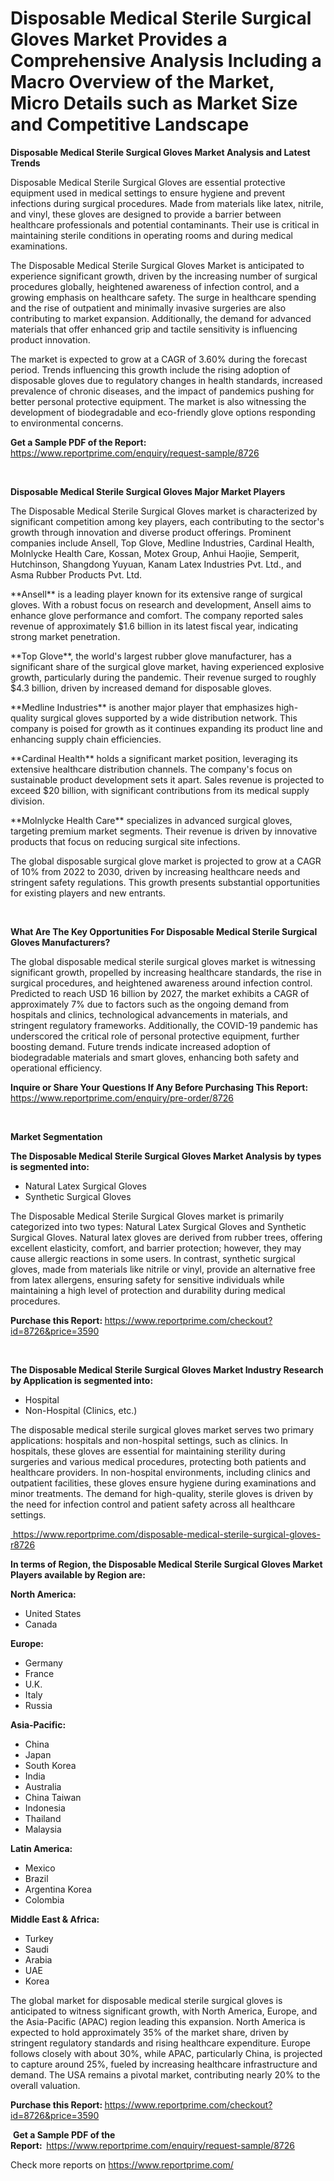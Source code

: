 <p><h1>Disposable Medical Sterile Surgical Gloves Market Provides a Comprehensive Analysis Including a Macro Overview of the Market, Micro Details such as Market Size and Competitive Landscape</h1></p><p><strong>Disposable Medical Sterile Surgical Gloves Market Analysis and Latest Trends</strong></p>
<p><p>Disposable Medical Sterile Surgical Gloves are essential protective equipment used in medical settings to ensure hygiene and prevent infections during surgical procedures. Made from materials like latex, nitrile, and vinyl, these gloves are designed to provide a barrier between healthcare professionals and potential contaminants. Their use is critical in maintaining sterile conditions in operating rooms and during medical examinations.</p><p>The Disposable Medical Sterile Surgical Gloves Market is anticipated to experience significant growth, driven by the increasing number of surgical procedures globally, heightened awareness of infection control, and a growing emphasis on healthcare safety. The surge in healthcare spending and the rise of outpatient and minimally invasive surgeries are also contributing to market expansion. Additionally, the demand for advanced materials that offer enhanced grip and tactile sensitivity is influencing product innovation.</p><p>The market is expected to grow at a CAGR of 3.60% during the forecast period. Trends influencing this growth include the rising adoption of disposable gloves due to regulatory changes in health standards, increased prevalence of chronic diseases, and the impact of pandemics pushing for better personal protective equipment. The market is also witnessing the development of biodegradable and eco-friendly glove options responding to environmental concerns.</p></p>
<p><strong>Get a Sample PDF of the Report:&nbsp;</strong> <a href="https://www.reportprime.com/enquiry/request-sample/8726?utm_campaign=3316&utm_medium=2&utm_source=Github&utm_content=ia&utm_term=20032025&utm_id=disposable-medical-sterile-surgical-gloves">https://www.reportprime.com/enquiry/request-sample/8726</a></p>
<p>&nbsp;</p>
<p><strong>Disposable Medical Sterile Surgical Gloves Major Market Players</strong></p>
<p><p>The Disposable Medical Sterile Surgical Gloves market is characterized by significant competition among key players, each contributing to the sector's growth through innovation and diverse product offerings. Prominent companies include Ansell, Top Glove, Medline Industries, Cardinal Health, Molnlycke Health Care, Kossan, Motex Group, Anhui Haojie, Semperit, Hutchinson, Shangdong Yuyuan, Kanam Latex Industries Pvt. Ltd., and Asma Rubber Products Pvt. Ltd.</p><p>**Ansell** is a leading player known for its extensive range of surgical gloves. With a robust focus on research and development, Ansell aims to enhance glove performance and comfort. The company reported sales revenue of approximately $1.6 billion in its latest fiscal year, indicating strong market penetration.</p><p>**Top Glove**, the world's largest rubber glove manufacturer, has a significant share of the surgical glove market, having experienced explosive growth, particularly during the pandemic. Their revenue surged to roughly $4.3 billion, driven by increased demand for disposable gloves.</p><p>**Medline Industries** is another major player that emphasizes high-quality surgical gloves supported by a wide distribution network. This company is poised for growth as it continues expanding its product line and enhancing supply chain efficiencies.</p><p>**Cardinal Health** holds a significant market position, leveraging its extensive healthcare distribution channels. The company's focus on sustainable product development sets it apart. Sales revenue is projected to exceed $20 billion, with significant contributions from its medical supply division.</p><p>**Molnlycke Health Care** specializes in advanced surgical gloves, targeting premium market segments. Their revenue is driven by innovative products that focus on reducing surgical site infections.</p><p>The global disposable surgical glove market is projected to grow at a CAGR of 10% from 2022 to 2030, driven by increasing healthcare needs and stringent safety regulations. This growth presents substantial opportunities for existing players and new entrants.</p></p>
<p>&nbsp;</p>
<p><strong>What Are The Key Opportunities For Disposable Medical Sterile Surgical Gloves Manufacturers?</strong></p>
<p><p>The global disposable medical sterile surgical gloves market is witnessing significant growth, propelled by increasing healthcare standards, the rise in surgical procedures, and heightened awareness around infection control. Predicted to reach USD 16 billion by 2027, the market exhibits a CAGR of approximately 7% due to factors such as the ongoing demand from hospitals and clinics, technological advancements in materials, and stringent regulatory frameworks. Additionally, the COVID-19 pandemic has underscored the critical role of personal protective equipment, further boosting demand. Future trends indicate increased adoption of biodegradable materials and smart gloves, enhancing both safety and operational efficiency.</p></p>
<p><strong>Inquire or Share Your Questions If Any Before Purchasing This Report:</strong> <a href="https://www.reportprime.com/enquiry/pre-order/8726?utm_campaign=3316&utm_medium=2&utm_source=Github&utm_content=ia&utm_term=20032025&utm_id=disposable-medical-sterile-surgical-gloves">https://www.reportprime.com/enquiry/pre-order/8726</a></p>
<p>&nbsp;</p>
<p><strong>Market Segmentation</strong></p>
<p><strong>The Disposable Medical Sterile Surgical Gloves Market Analysis by types is segmented into:</strong></p>
<p><ul><li>Natural Latex Surgical Gloves</li><li>Synthetic Surgical Gloves</li></ul></p>
<p><p>The Disposable Medical Sterile Surgical Gloves market is primarily categorized into two types: Natural Latex Surgical Gloves and Synthetic Surgical Gloves. Natural latex gloves are derived from rubber trees, offering excellent elasticity, comfort, and barrier protection; however, they may cause allergic reactions in some users. In contrast, synthetic surgical gloves, made from materials like nitrile or vinyl, provide an alternative free from latex allergens, ensuring safety for sensitive individuals while maintaining a high level of protection and durability during medical procedures.</p></p>
<p><strong>Purchase this Report:&nbsp;</strong><a href="https://www.reportprime.com/checkout?id=8726&price=3590&utm_campaign=3316&utm_medium=2&utm_source=Github&utm_content=ia&utm_term=20032025&utm_id=disposable-medical-sterile-surgical-gloves">https://www.reportprime.com/checkout?id=8726&price=3590</a></p>
<p>&nbsp;</p>
<p><strong>The Disposable Medical Sterile Surgical Gloves Market Industry Research by Application is segmented into:</strong></p>
<p><ul><li>Hospital</li><li>Non-Hospital (Clinics, etc.)</li></ul></p>
<p><p>The disposable medical sterile surgical gloves market serves two primary applications: hospitals and non-hospital settings, such as clinics. In hospitals, these gloves are essential for maintaining sterility during surgeries and various medical procedures, protecting both patients and healthcare providers. In non-hospital environments, including clinics and outpatient facilities, these gloves ensure hygiene during examinations and minor treatments. The demand for high-quality, sterile gloves is driven by the need for infection control and patient safety across all healthcare settings.</p></p>
<p><a href="https://www.reportprime.com/disposable-medical-sterile-surgical-gloves-r8726?utm_campaign=3316&utm_medium=2&utm_source=Github&utm_content=ia&utm_term=20032025&utm_id=disposable-medical-sterile-surgical-gloves">&nbsp;https://www.reportprime.com/disposable-medical-sterile-surgical-gloves-r8726</a></p>
<p><strong>In terms of Region, the Disposable Medical Sterile Surgical Gloves Market Players available by Region are:</strong></p>
<p>
    <p> <strong> North America: </strong>
        <ul>
            <li>United States</li>
            <li>Canada</li>
        </ul>
        </p> 
    <p> <strong> Europe: </strong>
        <ul>
            <li>Germany</li>
            <li>France</li>
            <li>U.K.</li>
            <li>Italy</li>
            <li>Russia</li>
        </ul>
        </p> 
    <p> <strong> Asia-Pacific: </strong>
        <ul>
            <li>China</li>
            <li>Japan</li>
            <li>South Korea</li>
            <li>India</li>
            <li>Australia</li>
            <li>China Taiwan</li>
            <li>Indonesia</li>
            <li>Thailand</li>
            <li>Malaysia</li>
        </ul>
        </p> 
    <p> <strong> Latin America: </strong>
        <ul>
            <li>Mexico</li>
            <li>Brazil</li>
            <li>Argentina Korea</li>
            <li>Colombia</li>
        </ul>
        </p> 
    <p> <strong> Middle East & Africa: </strong>
        <ul>
            <li>Turkey</li>
            <li>Saudi</li>
            <li>Arabia</li>
            <li>UAE</li>
            <li>Korea</li>
        </ul>
    </p>
    </p>
<p><p>The global market for disposable medical sterile surgical gloves is anticipated to witness significant growth, with North America, Europe, and the Asia-Pacific (APAC) region leading this expansion. North America is expected to hold approximately 35% of the market share, driven by stringent regulatory standards and rising healthcare expenditure. Europe follows closely with about 30%, while APAC, particularly China, is projected to capture around 25%, fueled by increasing healthcare infrastructure and demand. The USA remains a pivotal market, contributing nearly 20% to the overall valuation.</p></p>
<p><strong>Purchase this Report: </strong><a href="https://www.reportprime.com/checkout?id=8726&price=3590&utm_campaign=3316&utm_medium=2&utm_source=Github&utm_content=ia&utm_term=20032025&utm_id=disposable-medical-sterile-surgical-gloves">https://www.reportprime.com/checkout?id=8726&price=3590</a></p>
<p>&nbsp;<strong>Get a Sample PDF of the Report:&nbsp;&nbsp;</strong><a href="https://www.reportprime.com/enquiry/request-sample/8726?utm_campaign=3316&utm_medium=2&utm_source=Github&utm_content=ia&utm_term=20032025&utm_id=disposable-medical-sterile-surgical-gloves">https://www.reportprime.com/enquiry/request-sample/8726</a></p>
<p><strong></strong></p>
<p>Check more reports on <a href="https://www.reportprime.com/?utm_campaign=3316&utm_medium=2&utm_source=Github&utm_content=ia&utm_term=20032025&utm_id=disposable-medical-sterile-surgical-gloves">https://www.reportprime.com/</a></p>